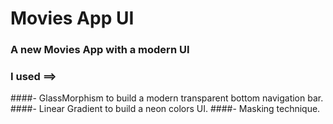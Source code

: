 # Movies App UI

### A new Movies App with a modern UI

### I used ==>
####- GlassMorphism to build a modern transparent bottom navigation bar.
####- Linear Gradient to build a neon colors UI.
####- Masking technique.



